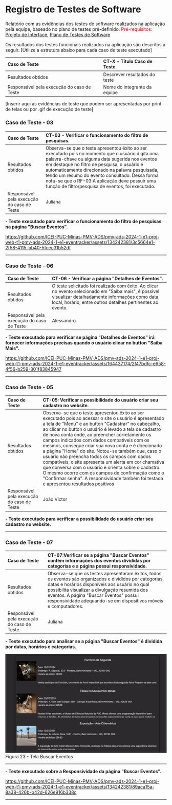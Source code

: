 # Registro de Testes de Software

Relatório com as evidências dos testes de software realizados na aplicação pela equipe, baseado no plano de testes pré-definido.
<span style="color:red">Pré-requisitos: <a href="https://github.com/ICEI-PUC-Minas-PMV-ADS/pmv-ads-2024-1-e1-proj-web-t1-pmv-ads-2024-1-e1-eventracker/blob/main/documentos/04-Projeto%20de%20Interface.md"> Projeto de Interface</a></span>, <a href="https://github.com/ICEI-PUC-Minas-PMV-ADS/pmv-ads-2024-1-e1-proj-web-t1-pmv-ads-2024-1-e1-eventracker/blob/main/documentos/07-Plano%20de%20Testes%20de%20Software.md"> Plano de Testes de Software</a>

Os resultados dos testes funcionais realizados na aplicação são descritos a seguir. [Utilize a estrutura abaixo para cada caso de teste executado]

|Caso de Teste    | CT-X - Título Caso de Teste |
|:---|:---|
| Resultados obtidos | Descrever resultados do teste  |
| Responsável pela execução do caso de Teste | Nome do integrante da equipe |

[Inserir aqui as evidências de teste que podem ser apresentadas por print de telas ou por .gif de execução de teste]

 ### Caso de Teste - 03

|Caso de Teste    | CT-03 - Verificar o funcionamento do filtro de pesquisas. |
|:---|:---|
| Resultados obtidos |Observa-se que o teste apresentou êxito ao ser executado pois no momento que o usuário digita  uma palavra-chave ou alguma data sugerida nos eventos em destaque no filtro de pesquisa, o usuário é automaticamente direcionado na palavra pesquisada, tendo um resumo do evento consultado. Dessa forma nota-se que o RF-03:A aplicação deve possuir uma função de filtro/pesquisa de eventos, foi executado. |
| Responsável pela execução do caso de Teste | Juliana|

<p><b> - Teste executado para verificar o funcionamento do filtro de pesquisas na página "Buscar Eventos".</b></p>


https://github.com/ICEI-PUC-Minas-PMV-ADS/pmv-ads-2024-1-e1-proj-web-t1-pmv-ads-2024-1-e1-eventracker/assets/134242381/3c5664e1-2f58-4115-bb40-5fcec31b52df



<hr>


 ### Caso de Teste - 06

|Caso de Teste    | CT-06 - Verificar a página "Detalhes de Eventos". |
|:---|:---|
| Resultados obtidos |O teste solicitado foi realizado com êxito. Ao clicar no evento selecionado em "Saiba mais", é possível visualizar detalhadamente informações como data, local, horário, entre outros detalhes pertinentes ao evento.|
| Responsável pela execução do caso de Teste | Alessandro|

<p><b> - Teste executado para verificar se página "Detalhes de Eventos" irá fornecer informações precisas quando o usuário clicar no button "Saiba Mais".</b></p>


https://github.com/ICEI-PUC-Minas-PMV-ADS/pmv-ads-2024-1-e1-proj-web-t1-pmv-ads-2024-1-e1-eventracker/assets/164437174/2f47bdfc-e658-4f56-b259-301f83845947


<hr>

 ### Caso de Teste - 05

|Caso de Teste    | CT-05: Verificar a possibilidade do usuário criar seu cadastro no website. |
|:---|:---|
| Resultados obtidos |Observa-se que o teste apresentou êxito ao ser executado pois ao acessar o site o usuário é apresentado a tela de "Menu" e ao button "Cadastrar" no cabeçalho, ao clicar no button o usuário é levado a tela de cadastro de nova conta onde, ao preencher corretamente os campos indicados com dados compatíveis com os mesmos, consegue criar sua nova conta e é direcionado a página "Home" do site. Notou-se também que, caso o usuário não preencha todos os campos com dados compatíveis, o site apresenta um alerta em cor chamativa que conversa com o usuário e orienta sobre o cadastro. O mesmo ocorre com os campos de confirmação como o "Confirmar senha". A responsividade também foi testada e apresentou resultados positivos|
| Responsável pela execução do caso de Teste | João Victor|

<p><b> - Teste executado para verificar a possibilidade do usuário criar seu cadastro no website.</b></p>

<hr>




 ### Caso de Teste - 07

|Caso de Teste    | CT-07:Verificar se a página "Buscar Eventos" contém informações dos eventos divididas por categorias e a página possui responsividade. 
|:---|:---|
| Resultados obtidos |Observa-se que os testes apresentaram êxitos, todos os eventos são organizados e divididos por categorias, datas e horários disponíveis aos usuário no qual possibilita visualizar a divulgação resumida dos eventos. A página "Buscar Eventos" possui responsividade adequando-se em dispositivos móveis e computadores.|
| Responsável pela execução do caso de Teste | Juliana|

<p><b> - Teste executado para analisar se a página "Buscar Eventos" é dividida por datas, horários e categorias.</b></p
<figure>
  <img src="img/pagina_buscareventos.png"> <figcaption> Figura 23 - Tela Buscar Eventos</figcaption>
</figure>

<hr>
<p><b> - Teste executado sobre a Responsividade da página "Buscar Eventos".</b></p>

https://github.com/ICEI-PUC-Minas-PMV-ADS/pmv-ads-2024-1-e1-proj-web-t1-pmv-ads-2024-1-e1-eventracker/assets/134242381/89aca15a-8a38-426b-b42d-626e916b338c

<hr>

